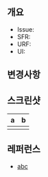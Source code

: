 ## 개요
- Issue: 
- SFR: 
- URF:
- UI:

## 변경사항


## 스크린샷
| a | b |
| :---: | :---: |
| <img src=""> | <img src=""> |

## 레퍼런스
- [abc]()
